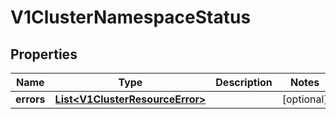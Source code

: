 # V1ClusterNamespaceStatus

## Properties
Name | Type | Description | Notes
------------ | ------------- | ------------- | -------------
**errors** | [**List&lt;V1ClusterResourceError&gt;**](V1ClusterResourceError.md) |  |  [optional]
